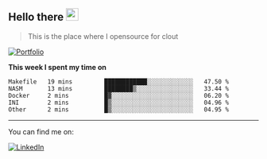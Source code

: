 <h2>Hello there <img src="https://camo.githubusercontent.com/2019d90b5d6b109833b6e130852e36fce013bb14/68747470733a2f2f63756c746f667468657061727479706172726f742e636f6d2f706172726f74732f68642f6c6170746f705f706172726f742e676966" width="25px"></h2>

>This is the place where I opensource for clout

[![Portfolio](https://img.shields.io/badge/web-portfolio-black)](https://izqalan.github.io/?utm_source=github&utm_medium=social&utm_campaign=portfolio)

**This week I spent my time on**
<!--START_SECTION:waka-->
```text
Makefile   19 mins         ████████████░░░░░░░░░░░░░   47.50 % 
NASM       13 mins         ████████▒░░░░░░░░░░░░░░░░   33.44 % 
Docker     2 mins          █▓░░░░░░░░░░░░░░░░░░░░░░░   06.20 % 
INI        2 mins          █▒░░░░░░░░░░░░░░░░░░░░░░░   04.96 % 
Other      2 mins          █▒░░░░░░░░░░░░░░░░░░░░░░░   04.95 % 
```
<!--END_SECTION:waka-->
___

You can find me on:

[![LinkedIn](https://img.omvr.io/linkedin.svg)](https://www.linkedin.com/in/izqalan/)
